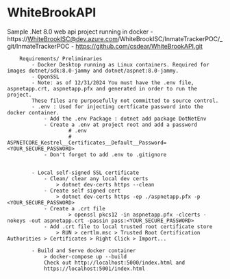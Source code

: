 # WhiteBrookAPI

Sample .Net 8.0 web api project running in docker
	- https://WhiteBrookISC@dev.azure.com/WhiteBrookISC/InmateTrackerPOC/_git/InmateTrackerPOC
	- https://github.com/csdear/WhiteBrookAPI.git
	
		Requirements/ Preliminaries
			- Docker Desktop running as Linux containers. Required for images dotnet/sdk:8.0-jammy and dotnet/aspnet:8.0-jammy.
			- OpenSSL
			- Note: as of 12/31/2024 You must have the .env file, aspnetapp.crt, aspnetapp.pfx and generated in order to run the project.
			These files are purposefully not committed to source control.   
			- .env : Used for injecting certficate password into the docker container.
				- Add the .env Package : dotnet add package DotNetEnv
				- Create a .env at project root and add a password
						# .env
						# ASPNETCORE_Kestrel__Certificates__Default__Password=<YOUR_SECURE_PASSWORD>
				- Don't forget to add .env to .gitignore
			
			
			- Local self-signed SSL certificate
				- Clean/ clear any local dev certs
					> dotnet dev-certs https --clean
				- Create self signed cert
					> dotnet dev-certs https -ep ./aspnetapp.pfx -p <YOUR_SECURE_PASSWORD>
				- Create a .crt file
						> openssl pkcs12 -in aspnetapp.pfx -clcerts -nokeys -out aspnetapp.crt -passin pass:<YOUR_SECURE_PASSWORD>
				- Add .crt file to local trusted root certificate store
					> RUN > certlm.msc > Trusted Root Certification Authorities > Certificates > Right Click > Import...
				
            - Build and Serve docker container
                > docker-compose up --build
                Check out http://localhost:5000/index.html and 
		        https://localhost:5001/index.html